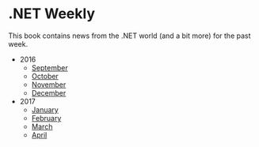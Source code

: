 # .NET Weekly

This book contains news from the .NET world (and a bit more) for the past week.

+ 2016
    + [September](2016_September/README.md)
    + [October](2016_October/README.md)
    + [November](2016_November/README.md)
    + [December](2016_December/README.md)
+ 2017
    + [January](2017_January/README.md)
    + [February](2017_February/README.md)
    + [March](2017_March/README.md)
    + [April](2017_April/README.md)
